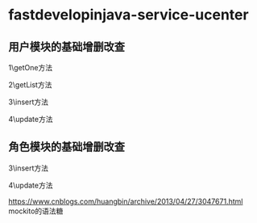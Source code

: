 # fastdevelopinjava-service-ucenter
## 用户模块的基础增删改查

1\getOne方法

2\getList方法

3\insert方法

4\update方法

## 角色模块的基础增删改查

3\insert方法

4\update方法

https://www.cnblogs.com/huangbin/archive/2013/04/27/3047671.html
mockito的语法糖